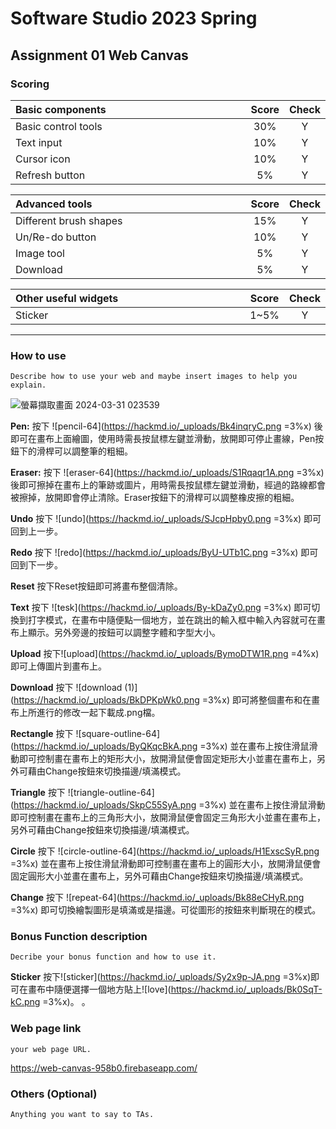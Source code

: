 # Software Studio 2023 Spring
## Assignment 01 Web Canvas


### Scoring

| **Basic components**                             | **Score** | **Check** |
| :----------------------------------------------- | :-------: | :-------: |
| Basic control tools                              | 30%       | Y         |
| Text input                                       | 10%       | Y         |
| Cursor icon                                      | 10%       | Y         |
| Refresh button                                   | 5%       | Y         |

| **Advanced tools**                               | **Score** | **Check** |
| :----------------------------------------------- | :-------: | :-------: |
| Different brush shapes                           | 15%       | Y         |
| Un/Re-do button                                  | 10%       | Y         |
| Image tool                                       | 5%        | Y         |
| Download                                         | 5%        | Y         |

| **Other useful widgets**                         | **Score** | **Check** |
| :----------------------------------------------- | :-------: | :-------: |
| Sticker                                  | 1~5%     | Y         |


---

### How to use 
    Describe how to use your web and maybe insert images to help you explain.
![螢幕擷取畫面 2024-03-31 023539](https://hackmd.io/_uploads/BJTciCrJR.png)


**Pen:**
按下 ![pencil-64](https://hackmd.io/_uploads/Bk4inqryC.png =3%x) 後即可在畫布上面繪圖，使用時需長按鼠標左鍵並滑動，放開即可停止畫線，Pen按鈕下的滑桿可以調整筆的粗細。

**Eraser:**
按下 ![eraser-64](https://hackmd.io/_uploads/S1Rqaqr1A.png =3%x) 後即可擦掉在畫布上的筆跡或圖片，用時需長按鼠標左鍵並滑動，經過的路線都會被擦掉，放開即會停止清除。Eraser按鈕下的滑桿可以調整橡皮擦的粗細。

**Undo**
按下 ![undo](https://hackmd.io/_uploads/SJcpHpby0.png =3%x) 即可回到上一步。

**Redo**
按下 ![redo](https://hackmd.io/_uploads/ByU-UTb1C.png =3%x) 即可回到下一步。

**Reset**
按下Reset按鈕即可將畫布整個清除。

**Text**
按下 ![tesk](https://hackmd.io/_uploads/By-kDaZy0.png =3%x) 即可切換到打字模式，在畫布中隨便點一個地方，並在跳出的輸入框中輸入內容就可在畫布上顯示。另外旁邊的按鈕可以調整字體和字型大小。

**Upload**
按下![upload](https://hackmd.io/_uploads/BymoDTW1R.png =4%x)即可上傳圖片到畫布上。

**Download**
按下 ![download (1)](https://hackmd.io/_uploads/BkDPKpWk0.png =3%x) 即可將整個畫布和在畫布上所進行的修改一起下載成.png檔。

**Rectangle**
按下 ![square-outline-64](https://hackmd.io/_uploads/ByQKqcBkA.png =3%x) 並在畫布上按住滑鼠滑動即可控制畫在畫布上的矩形大小，放開滑鼠便會固定矩形大小並畫在畫布上，另外可藉由Change按鈕來切換描邊/填滿模式。

**Triangle**
按下 ![triangle-outline-64](https://hackmd.io/_uploads/SkpC55SyA.png =3%x) 並在畫布上按住滑鼠滑動即可控制畫在畫布上的三角形大小，放開滑鼠便會固定三角形大小並畫在畫布上，另外可藉由Change按鈕來切換描邊/填滿模式。

**Circle**
按下 ![circle-outline-64](https://hackmd.io/_uploads/H1ExscSyR.png =3%x) 並在畫布上按住滑鼠滑動即可控制畫在畫布上的圓形大小，放開滑鼠便會固定圓形大小並畫在畫布上，另外可藉由Change按鈕來切換描邊/填滿模式。

**Change**
按下 ![repeat-64](https://hackmd.io/_uploads/Bk88eCHyR.png =3%x) 即可切換繪製圖形是填滿或是描邊。可從圖形的按鈕來判斷現在的模式。


### Bonus Function description

    Decribe your bonus function and how to use it.

**Sticker**
按下![sticker](https://hackmd.io/_uploads/Sy2x9p-JA.png =3%x)即可在畫布中隨便選擇一個地方貼上![love](https://hackmd.io/_uploads/Bk0SqT-kC.png =3%x)。
。


### Web page link

    your web page URL.

https://web-canvas-958b0.firebaseapp.com/
### Others (Optional)

    Anything you want to say to TAs.

<style>
table th{
    width: 100%;
}
</style>
